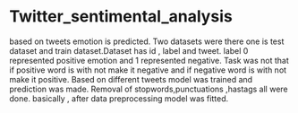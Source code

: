 # Twitter_sentimental_analysis
based on tweets emotion is predicted.
Two datasets were there one is test dataset and train dataset.Dataset has id , label and tweet.
label 0 represented positive emotion and 1 represented negative. 
Task was not that if positive word is with not make it negative and if negative word is with not make it 
positive. Based on different tweets model was trained and prediction was made.
Removal of stopwords,punctuations ,hastags all were done. basically , after data  preprocessing model was fitted. 
